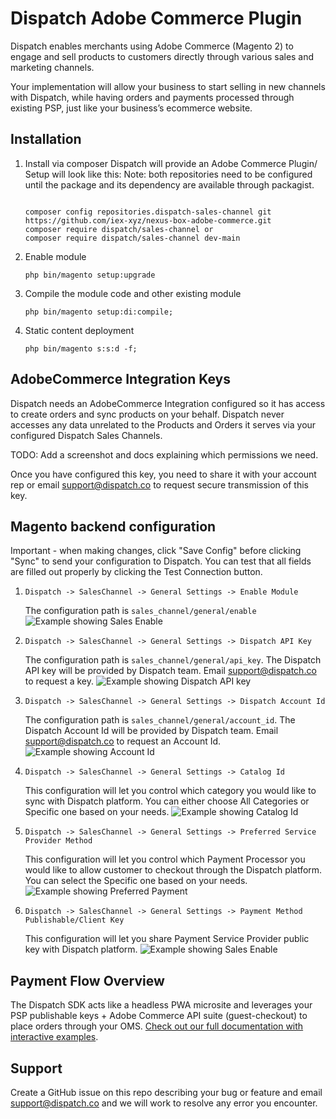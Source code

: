 # Dispatch Adobe Commerce Plugin

Dispatch enables merchants using Adobe Commerce (Magento 2) to engage and sell products to customers directly through various sales and marketing channels.

Your implementation will allow your business to start selling in new channels with Dispatch, while having orders and payments processed through existing PSP, just like your business’s ecommerce website.
 
## Installation
  
1. Install via composer
   Dispatch will provide an Adobe Commerce Plugin/ Setup will look like this:
   Note: both repositories need to be configured until the package and its dependency are available through packagist.
   ```
   
   composer config repositories.dispatch-sales-channel git https://github.com/iex-xyz/nexus-box-adobe-commerce.git
   composer require dispatch/sales-channel or
   composer require dispatch/sales-channel dev-main
   ```
2. Enable module
   ```
   php bin/magento setup:upgrade
   ```
3. Compile the module code and other existing module
   ```
   php bin/magento setup:di:compile;
   ```
4. Static content deployment
   ```
   php bin/magento s:s:d -f;
   ```   

## AdobeCommerce Integration Keys
Dispatch needs an AdobeCommerce Integration configured so it has access to create orders and sync products on your behalf. Dispatch never accesses any data unrelated to the Products and Orders it serves via your configured Dispatch Sales Channels.

TODO: Add a screenshot and docs explaining which permissions we need.

Once you have configured this key, you need to share it with your account rep or email support@dispatch.co to request secure transmission of this key.
   


## Magento backend configuration

Important - when making changes, click "Save Config" before clicking "Sync" to send your configuration to Dispatch. You can test that all fields are filled out properly by clicking the Test Connection button.

1. ```Dispatch -> SalesChannel -> General Settings -> Enable Module```
    
    The configuration path is ```sales_channel/general/enable```
    ![Example showing Sales Enable](https://res.cloudinary.com/dispatchxyz/image/upload/v1702309832/adobecommercegithub/base_adobecommerce_guide_copy_zbck5s.png)
    

2. ```Dispatch -> SalesChannel -> General Settings -> Dispatch API Key```

    The configuration path is ```sales_channel/general/api_key```. The Dispatch API key will be provided by Dispatch team. Email support@dispatch.co to request a key.
    ![Example showing Dispatch API key](https://res.cloudinary.com/dispatchxyz/image/upload/v1702309831/adobecommercegithub/base_adobecommerce_guide_copy_2_wfzbsr.png)
    

3. ```Dispatch -> SalesChannel -> General Settings -> Dispatch Account Id```

    The configuration path is ```sales_channel/general/account_id```. The Dispatch Account Id will be provided by Dispatch team. Email support@dispatch.co to request an Account Id.
    ![Example showing Account Id](https://res.cloudinary.com/dispatchxyz/image/upload/v1702309831/adobecommercegithub/base_adobecommerce_guide_copy_3_jzdzz4.png)    


4. ```Dispatch -> SalesChannel -> General Settings -> Catalog Id```

    This configuration will let you control which category you would like to sync with Dispatch platform. You can either choose All Categories or Specific one based on your needs.
    ![Example showing Catalog Id](https://res.cloudinary.com/dispatchxyz/image/upload/v1702309831/adobecommercegithub/base_adobecommerce_guide_copy_4_impx0h.png)   


5. ```Dispatch -> SalesChannel -> General Settings -> Preferred Service Provider Method```

    This configuration will let you control which Payment Processor you would like to allow customer to checkout through the Dispatch platform. You can select the Specific one based on your needs.   
    ![Example showing Preferred Payment](https://res.cloudinary.com/dispatchxyz/image/upload/v1702309984/adobecommercegithub/base_adobecommerce_guide_2_copy_ft44qw.png)   
 

6. ```Dispatch -> SalesChannel -> General Settings -> Payment Method Publishable/Client Key```

    This configuration will let you share Payment Service Provider public key with Dispatch platform. 
    ![Example showing Sales Enable](https://res.cloudinary.com/dispatchxyz/image/upload/v1702309984/adobecommercegithub/base_adobecommerce_guide_2_copy_2_rbqd8f.png)   
 

 ## Payment Flow Overview

The Dispatch SDK acts like a headless PWA microsite and leverages your PSP publishable keys + Adobe Commerce API suite (guest-checkout) to place orders through your OMS. [Check out our full documentation with interactive examples](https://www.notion.so/iex-xyz/Dispatch-Integration-Guide-Adobe-Commerce-Magento-2-825048ece93f485487d4a09a56cfffae).

## Support
Create a GitHub issue on this repo describing your bug or feature and email support@dispatch.co and we will work to resolve any error you encounter.